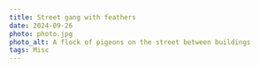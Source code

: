 ```yaml
---
title: Street gang with feathers
date: 2024-09-26
photo: photo.jpg
photo_alt: A flock of pigeons on the street between buildings
tags: Misc
---
```

